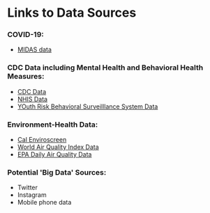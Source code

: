 # Links to Data Sources

### COVID-19:
- [MIDAS data](https://github.com/midas-network/COVID-19/)


### CDC Data including Mental Health and Behavioral Health Measures:
- [CDC Data](https://chronicdata.cdc.gov/500-Cities/500-Cities-Census-Tract-level-Data-GIS-Friendly-Fo/k86t-wghb)
- [NHIS Data](https://www.cdc.gov/nchs/nhis/nhis_2018_data_release.htm)
- [YOuth Risk Behavioral Surveilllance System Data](https://www.cdc.gov/healthyyouth/data/yrbs/index.htm)

### Environment-Health Data:
- [Cal Enviroscreen](https://oehha.ca.gov/calenviroscreen/report/calenviroscreen-30) 
- [World Air Quality Index Data](https://waqi.info)
- [EPA Daily Air Quality Data](https://www.epa.gov/outdoor-air-quality-data/download-daily-data)

### Potential 'Big Data' Sources:
- Twitter
- Instagram
- Mobile phone data
